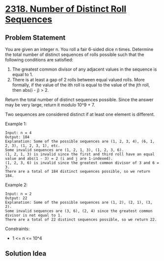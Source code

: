 # [2318. Number of Distinct Roll Sequences](https://leetcode.com/problems/number-of-distinct-roll-sequences/)

## Problem Statement
You are given an integer n. You roll a fair 6-sided dice n times. Determine the total number of distinct sequences of rolls possible such that the following conditions are satisfied:

1. The greatest common divisor of any adjacent values in the sequence is equal to 1.
2. There is at least a gap of 2 rolls between equal valued rolls. More formally, if the value of the ith roll is equal to the value of the jth roll, then abs(i - j) > 2.

Return the total number of distinct sequences possible. Since the answer may be very large, return it modulo 10^9 + 7.

Two sequences are considered distinct if at least one element is different.

Example 1:

```
Input: n = 4
Output: 184
Explanation: Some of the possible sequences are (1, 2, 3, 4), (6, 1, 2, 3), (1, 2, 3, 1), etc.
Some invalid sequences are (1, 2, 1, 3), (1, 2, 3, 6).
(1, 2, 1, 3) is invalid since the first and third roll have an equal value and abs(1 - 3) = 2 (i and j are 1-indexed).
(1, 2, 3, 6) is invalid since the greatest common divisor of 3 and 6 = 3.
There are a total of 184 distinct sequences possible, so we return 184.
```

Example 2:
```
Input: n = 2
Output: 22
Explanation: Some of the possible sequences are (1, 2), (2, 1), (3, 2).
Some invalid sequences are (3, 6), (2, 4) since the greatest common divisor is not equal to 1.
There are a total of 22 distinct sequences possible, so we return 22.
```

Constraints:
* 1 <= n <= 10^4

## Solution Idea

